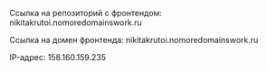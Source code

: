 Ссылка на репозиторий с фронтендом: nikitakrutoi.nomoredomainswork.ru

Ссылка на домен фронтенда: nikitakrutoi.nomoredomainswork.ru

IP-адрес: 158.160.159.235